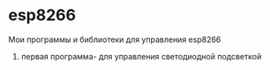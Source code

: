 # esp8266
Мои программы и библиотеки для управления esp8266
1) первая программа- для управления светодиодной подсветкой
